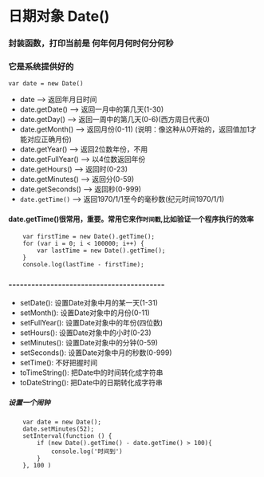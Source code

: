 #   日期对象 Date()
###  封装函数，打印当前是 何年何月何时何分何秒
### 它是系统提供好的
    var date = new Date()
* date --> 返回年月日时间
* date.getDate() --> 返回一月中的第几天(1-30)
* date.getDay() --> 返回一周中的第几天(0-6)(西方周日代表0)
* date.getMonth() --> 返回月份(0-11) (说明：像这种从0开始的，返回值加1才能对应正确月份)
* date.getYear() --> 返回2位数年份，不用
* date.getFullYear() --> 以4位数返回年份
* date.getHours() --> 返回时(0-23)
* date.getMinutes() --> 返回分(0-59)
* date.getSeconds() --> 返回秒(0-999)
* `date.getTime()` --> 返回1970/1/1至今的毫秒数(纪元时间1970/1/1)
####    date.getTime()很常用，重要。常用它来作`时间戳`,比如验证一个程序执行的效率
```
    var firstTime = new Date().getTime();
    for (var i = 0; i < 100000; i++) {
        var lastTime = new Date().getTime();
    }
    console.log(lastTime - firstTime);
```
### -----------------------------------------
* setDate(): 设置Date对象中月的某一天(1-31)
* setMonth(): 设置Date对象中的月份(0-11)
* setFullYear(): 设置Date对象中的年份(四位数)
* setHours(): 设置Date对象中的小时(0-23)
* setMinutes(): 设置Date对象中的分钟(0-59)
* setSeconds(): 设置Date对象中月的秒数(0-999)
* setTime(): 不好把握时间
* toTimeString(): 把Date中的时间转化成字符串
* toDateString(): 把Date中的日期转化成字符串
#####    设置一个闹钟
```
    var date = new Date();
    date.setMinutes(52);
    setInterval(function () {
        if (new Date().getTime() - date.getTime() > 100){
            console.log('时间到')
        }
    }, 100 )
```











